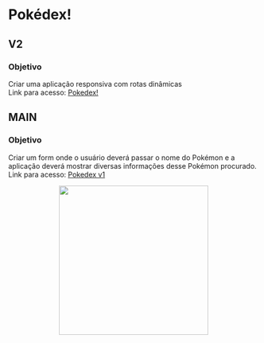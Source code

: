 # Pokédex!
## V2
### Objetivo
Criar uma aplicação responsiva com rotas dinâmicas
<br />
Link para acesso: <a href="https://pokedex-8gc8d6k1c-luis-felipe-mozer-chiquetos-projects.vercel.app/" > Pokedex! </a>


## MAIN
### Objetivo
Criar um form onde o usuário deverá passar o nome do Pokémon e a aplicação deverá mostrar diversas informações desse Pokémon procurado.
<br />
Link para acesso: <a href="https://pokedex-alpha-jade.vercel.app/"> Pokedex v1 </a>
<p align="center">
  <img src="https://github.com/user-attachments/assets/34e8010e-a475-4865-811b-581ed6aedbf0" width="300"/>
</p>
